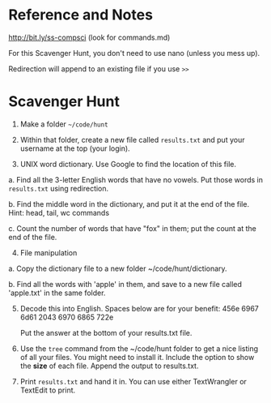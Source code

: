 # Reference and Notes
http://bit.ly/ss-compsci   (look for commands.md)

For this Scavenger Hunt, you don't need to use nano (unless you mess up). 

Redirection will append to an existing file if you use `>>`

# Scavenger Hunt

1. Make a folder `~/code/hunt`

2. Within that folder, create a new file called `results.txt` and put your username at the top (your login).

3. UNIX word dictionary. Use Google to find the location of this file.

  a. Find all the 3-letter English words that have no vowels. Put those words in `results.txt` using redirection.

  b. Find the middle word in the dictionary, and put it at the end of the file. Hint: head, tail, wc commands

  c. Count the number of words that have "fox" in them; put the count at the end of the file.

4. File manipulation
  
  a. Copy the dictionary file to a new folder ~/code/hunt/dictionary.

  b. Find all the words with 'apple' in them, and save to a new file called 'apple.txt' in the same folder.

5. Decode this into English. Spaces below are for your benefit:
   456e 6967 6d61 2043 6970 6865 722e

   Put the answer at the bottom of your results.txt file.

6. Use the `tree` command from the ~/code/hunt folder to get a nice listing of all your files. You might need to install it. Include the option to show the **size** of each file. Append the output to results.txt.

7. Print `results.txt` and hand it in. You can use either TextWrangler or TextEdit to print.
